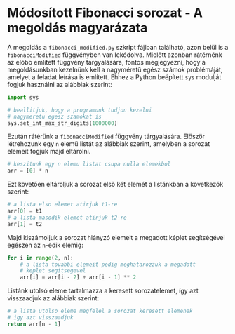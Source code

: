# Módosított Fibonacci sorozat - A megoldás magyarázata

A megoldás a `fibonacci_modified.py` szkript fájlban található, azon belül is a `fibonacciModified` függvényben van lekódolva. Mielőtt azonban rátérnénk az előbb említett függvény tárgyalására, fontos megjegyezni, hogy a megoldásunkban kezelnünk kell  a nagyméretű egész számok problémáját, amelyet a feladat leírása is említett. Ehhez a Python beépített `sys` modulját fogjuk használni az alábbiak szerint:
```python
import sys

# beallitjuk, hogy a programunk tudjon kezelni 
# nagymeretu egesz szamokat is
sys.set_int_max_str_digits(1000000)
```

Ezután rátérünk a `fibonacciModified` függvény tárgyalására. Először létrehozunk egy `n` elemű listát az alábbiak szerint, amelyben a sorozat elemeit fogjuk majd eltárolni.
```python
# keszitunk egy n elemu listat csupa nulla elemekbol
arr = [0] * n
```
Ezt követően eltároljuk a sorozat első két elemét a listánkban a következők szerint:
```python
# a lista elso elemet atirjuk t1-re
arr[0] = t1
# a lista masodik elemet atirjuk t2-re
arr[1] = t2
```

Majd kiszámoljuk a sorozat hiányzó elemeit a megadott képlet segítségével egészen az `n`-edik elemig:
```python
for i in range(2, n):
    # a lista tovabbi elemeit pedig meghatarozzuk a megadott
    # keplet segitsegevel
    arr[i] = arr[i - 2] + arr[i - 1] ** 2
``` 

Listánk utolsó eleme tartalmazza a keresett sorozatelemet, így azt visszaadjuk az alábbiak szerint:
```python
# a lista utolso eleme megfelel a sorozat keresett elemenek
# igy azt visszaadjuk
return arr[n - 1]
```